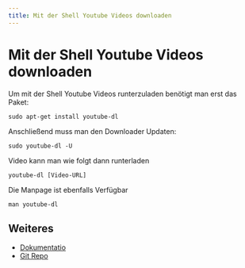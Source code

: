```yaml
---
title: Mit der Shell Youtube Videos downloaden
---
```


# Mit der Shell Youtube Videos downloaden

Um mit der Shell Youtube Videos runterzuladen benötigt man erst das
Paket:

`sudo apt-get install youtube-dl`

Anschließend muss man den Downloader Updaten:

`sudo youtube-dl -U`

Video kann man wie folgt dann runterladen

`youtube-dl [Video-URL]`

Die Manpage ist ebenfalls Verfügbar

`man youtube-dl`

## Weiteres

-   [Dokumentatio]
-   [Git Repo]

  [Dokumentatio]: http://rg3.github.com/youtube-dl/documentation.html
  [Git Repo]: https://github.com/rg3/youtube-dl/
